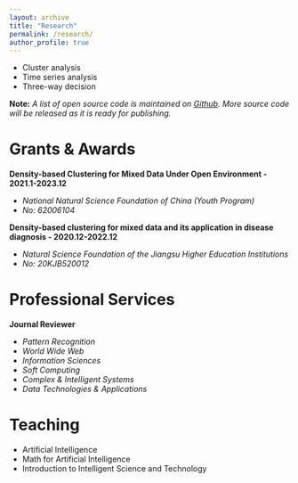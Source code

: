 ```yaml
---
layout: archive
title: "Research"
permalink: /research/
author_profile: true
---
```

- Cluster analysis
- Time series analysis
- Three-way decision

**Note:** *A list of open source code is maintained on [Github](https://github.com/Du-Team). More source code will be released as it is ready for publishing.*

# Grants & Awards
**Density-based Clustering for Mixed Data Under Open Environment - 2021.1-2023.12**
- *National Natural Science Foundation of China (Youth Program)*
- *No: 62006104*

**Density-based clustering for mixed data and its application in disease diagnosis - 2020.12-2022.12**
- *Natural Science Foundation of the Jiangsu Higher Education Institutions*
- *No: 20KJB520012*

# Professional Services
**Journal Reviewer**
- *Pattern Recognition*
- *World Wide Web*
- *Information Sciences*
- *Soft Computing*
- *Complex & Intelligent Systems*
- *Data Technologies & Applications*

# Teaching
- Artificial Intelligence
- Math for Artificial Intelligence
- Introduction to Intelligent Science and Technology



